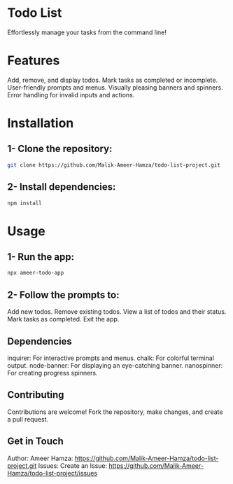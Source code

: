# Todo List
Effortlessly manage your tasks from the command line!

# Features
Add, remove, and display todos.
Mark tasks as completed or incomplete.
User-friendly prompts and menus.
Visually pleasing banners and spinners.
Error handling for invalid inputs and actions.

# Installation
## 1- Clone the repository:
```bash
git clone https://github.com/Malik-Ameer-Hamza/todo-list-project.git
```

## 2- Install dependencies:
```bash
npm install
```

# Usage

## 1- Run the app:

```bash
npx ameer-todo-app
```

## 2- Follow the prompts to:

Add new todos.
Remove existing todos.
View a list of todos and their status.
Mark tasks as completed.
Exit the app.

## Dependencies
inquirer: For interactive prompts and menus.
chalk: For colorful terminal output.
node-banner: For displaying an eye-catching banner.
nanospinner: For creating progress spinners.

## Contributing
Contributions are welcome! Fork the repository, make changes, and create a pull request.

## Get in Touch
Author: Ameer Hamza: https://github.com/Malik-Ameer-Hamza/todo-list-project.git
Issues: Create an Issue: https://github.com/Malik-Ameer-Hamza/todo-list-project/issues